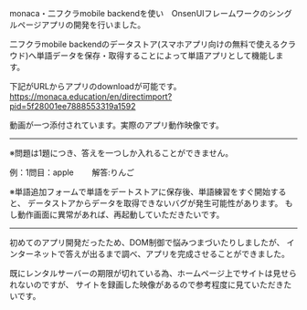 monaca・二フクラmobile backendを使い　OnsenUIフレームワークのシングルページアプリの開発を行いました。

二フクラmobile backendのデータストア(スマホアプリ向けの無料で使えるクラウド)へ単語データを保存・取得することによって単語アプリとして機能します。

下記がURLからアプリのdownloadが可能です。
https://monaca.education/en/directimport?pid=5f28001ee7888553319a1592

動画が一つ添付されています。実際のアプリ動作映像です。
___
※問題は1題につき、答えを一つしか入れることができません。

例：1問目：apple　 　解答:りんご

※単語追加フォームで単語をデートストアに保存後、単語練習をすぐ開始すると、
 データストアからデータを取得できないバグが発生可能性があります。
 もし動作画面に異常があれば、再起動していただきたいです。
___
初めてのアプリ開発だったため、DOM制御で悩みつまづいたりしましたが、
インターネットで答えが出るまで調べ、アプリを完成させることができました。

既にレンタルサーバーの期限が切れている為、ホームページ上でサイトは見せられないのですが、
サイトを録画した映像があるので参考程度に見ていただきたいです。

